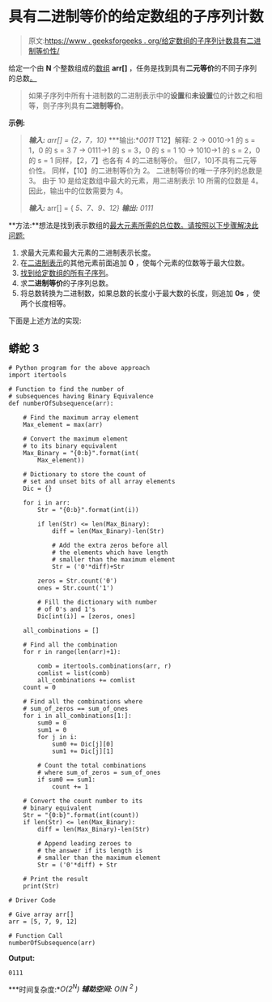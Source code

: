 # 具有二进制等价的给定数组的子序列计数

> 原文:[https://www . geeksforgeeks . org/给定数组的子序列计数具有二进制等价性/](https://www.geeksforgeeks.org/count-of-subsequences-from-a-given-array-having-binary-equivalence/)

给定一个由 **N** 个整数组成的[数组](https://www.geeksforgeeks.org/introduction-to-arrays/) **arr[]** ，任务是找到具有**二元等价**的不同子序列的总数[。](https://www.geeksforgeeks.org/count-distinct-subsequences/)

> 如果子序列中所有十进制数的二进制表示中的**设置**和**未设置**位的计数之和相等，则子序列具有**二进制等价**。

**示例:**

> ***输入:*** *arr[] = {2，7，10}*
> ***输出:**0011*
> T12】解释:
> 2 → 0010→1 的 s = 1，0 的 s = 3
> 7 → 0111→1 的 s = 3，0 的 s = 1
> 10 → 1010→1 的 s = 2，0 的 s = 1
> 同样，【2，7】也各有 4 的二进制等价。
> 但[7，10]不具有二元等价性。
> 同样，【10】的二进制等价为 2。
> 二进制等价的唯一子序列的总数是 3。
> 由于 10 是给定数组中最大的元素，用二进制表示 10 所需的位数是 4。因此，输出中的位数需要为 4。
> 
> ***输入:*** arr[] = { *5、7、9、12}*
> ***输出:** 0111*

**方法:**想法是找到表示数组的[最大元素所需的总位数。请按照以下步骤解决此问题:](https://www.geeksforgeeks.org/c-program-find-largest-element-array/)

1.  求最大元素和最大元素的二进制表示长度。
2.  在[二进制表示](https://www.geeksforgeeks.org/binary-representation-of-a-given-number/)的其他元素前面追加 **0** ，使每个元素的位数等于最大位数。
3.  [找到给定数组的所有子序列](https://www.geeksforgeeks.org/generating-all-possible-subsequences-using-recursion/)。
4.  求**二进制等价**的子序列总数。
5.  将总数转换为二进制数，如果总数的长度小于最大数的长度，则追加 **0s** ，使两个长度相等。

下面是上述方法的实现:

## 蟒蛇 3

```
# Python program for the above approach
import itertools

# Function to find the number of
# subsequences having Binary Equivalence
def numberOfSubsequence(arr):

    # Find the maximum array element
    Max_element = max(arr)

    # Convert the maximum element
    # to its binary equivalent
    Max_Binary = "{0:b}".format(int(
        Max_element))

    # Dictionary to store the count of
    # set and unset bits of all array elements
    Dic = {}

    for i in arr:
        Str = "{0:b}".format(int(i))

        if len(Str) <= len(Max_Binary):
            diff = len(Max_Binary)-len(Str)

            # Add the extra zeros before all
            # the elements which have length
            # smaller than the maximum element
            Str = ('0'*diff)+Str

        zeros = Str.count('0')
        ones = Str.count('1')

        # Fill the dictionary with number
        # of 0's and 1's
        Dic[int(i)] = [zeros, ones]

    all_combinations = []

    # Find all the combination
    for r in range(len(arr)+1):

        comb = itertools.combinations(arr, r)
        comlist = list(comb)
        all_combinations += comlist
    count = 0

    # Find all the combinations where
    # sum_of_zeros == sum_of_ones
    for i in all_combinations[1:]:
        sum0 = 0
        sum1 = 0
        for j in i:
            sum0 += Dic[j][0]
            sum1 += Dic[j][1]

        # Count the total combinations
        # where sum_of_zeros = sum_of_ones
        if sum0 == sum1:
            count += 1

    # Convert the count number to its
    # binary equivalent
    Str = "{0:b}".format(int(count))
    if len(Str) <= len(Max_Binary):
        diff = len(Max_Binary)-len(Str)

        # Append leading zeroes to
        # the answer if its length is
        # smaller than the maximum element
        Str = ('0'*diff) + Str

    # Print the result
    print(Str)

# Driver Code

# Give array arr[]
arr = [5, 7, 9, 12]

# Function Call
numberOfSubsequence(arr)
```

**Output:** 

```
0111
```

***时间复杂度:**O(2<sup>N</sup>)*
***辅助空间:** O(N <sup>2</sup> )*